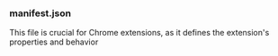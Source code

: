 ### manifest.json
This file is crucial for Chrome extensions, as it defines the extension's properties and behavior
